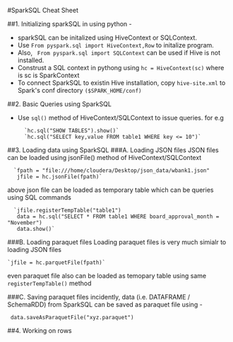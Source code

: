#SparkSQL Cheat Sheet 

##1. Initializing sparkSQL in using python - 
   - sparkSQL can be initalized using HiveContext or SQLContext. 
   - Use `From pyspark.sql import HiveContext,Row` to initalize program.
   - Also, ` From pyspark.sql import SQLContext` can be used if Hive is not installed.
   - Construst a SQL context in pythong using  `hc = HiveContext(sc)`  where is sc is SparkContext
   - To connect SparkSQL to existin Hive installation, copy `hive-site.xml` to Spark's conf directory `($SPARK_HOME/conf)`

##2. Basic Queries using SparkSQL 
  - Use `sql()` method of HiveContext/SQLContext to issue queries.
  for e.g 
           
          `hc.sql("SHOW TABLES").show()`
          `hc.sql("SELECT key,value FROM table1 WHERE key <= 10")` 

##3. Loading data using SparkSQL 
###A. Loading JSON files 
  JSON files can be loaded using jsonFile() method of HiveContext/SQLContext
      
      `fpath = "file:///home/cloudera/Desktop/json_data/wbank1.json"
       jfile = hc.jsonFile(fpath)` 
      
  above json file can be loaded as temporary table which can be queries using SQL commands 
    
      `jfile.registerTempTable("table1")
       data = hc.sql("SELECT * FROM table1 WHERE board_approval_month = "November")
       data.show()`

###B. Loading paraquet files
Loading paraquet files is very much simialr to loading JSON files
    
    `jfile = hc.parquetFile(fpath)`

even paraquet file also can be loaded as temopary table using same `registerTempTable()` method

###C. Saving paraquet files 
incidently, data (i.e. DATAFRAME / SchemaRDD)  from SparkSQL can be saved as paraquet file using -

  ` data.saveAsParaquetFile("xyz.paraquet")`
  
##4. Working on rows  



  

   
   
